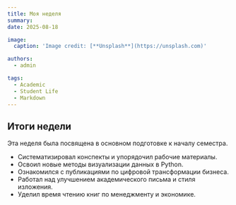 ```yaml
---
title: Моя неделя
summary: 
date: 2025-08-18

image:
  caption: 'Image credit: [**Unsplash**](https://unsplash.com)'

authors:
  - admin

tags:
  - Academic
  - Student Life
  - Markdown
---
```


## Итоги недели  

Эта неделя была посвящена в основном подготовке к началу семестра.  

- Систематизировал конспекты и упорядочил рабочие материалы.  
- Освоил новые методы визуализации данных в Python.  
- Ознакомился с публикациями по цифровой трансформации бизнеса.  
- Работал над улучшением академического письма и стиля изложения.  
- Уделил время чтению книг по менеджменту и экономике.  

